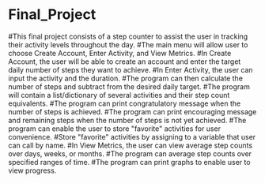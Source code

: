 # Final_Project

#This final project consists of a step counter to assist the user in tracking their activity levels throughout the day.
#The main menu will allow user to choose Create Account, Enter Activity, and View Metrics.
#In Create Account, the user will be able to create an account and enter the target daily number of steps they want to achieve.
#In Enter Activity, the user can input the activity and the duration.
  #The program can then calculate the number of steps and subtract from the desired daily target.
  #The program will contain a list/dictionary of several activities and their step count equivalents.
  #The program can print congratulatory message when the number of steps is achieved.
  #The program can print encouraging message and remaining steps when the number of steps is not yet achieved.
  #The program can enable the user to store "favorite" activities for user convenience.
    #Store "favorite" activities by assigning to a variable that user can call by name.
#In View Metrics, the user can view average step counts over days, weeks, or months.
  #The program can average step counts over specified ranges of time.
  #The program can print graphs to enable user to view progress.
